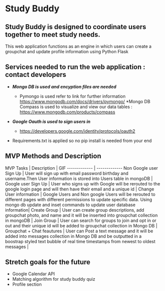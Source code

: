 # Study Buddy
## Study Buddy is designed to coordinate users together to meet study needs. ##
This web application functions as an engine in which users can create a groupchat and update profile information using Python Flask
## Services needed to run the web application : contact developers ##
  * ***Mongo DB is used and encyption files are needed***
    * Pymongo is used refer to link for further information https://www.mongodb.com/docs/drivers/pymongo/
    *Mongo DB Compass is used to visualize and view our data tables : https://www.mongodb.com/products/compass

  * ***Google Oauth is used to sign users in***
    * https://developers.google.com/identity/protocols/oauth2
  * Requirements.txt is applied so no pip install is needed from your end
 
## MVP Methods and  Description ##
MVP Tasks  | Description | GIF
------------- | -------------
Non Google user Sign Up  | User will sign up with email password birthday and username.Then User information is stored into Users table in mongoDB |
Google user Sign Up | User who signs up with Google will be rerouted to the google login page and will then have their email and a unique id |
Change User information  | Google Users and Non google Users will be rerouted to different pages with different permissions to update specific data. Using mongo db update and inset commands to update user database information|
Create Group | User can create group descriptions, add groupchat photo, and name and it will be inserted into groupchat collection in mongoDB |
Join Group | User can search for groups to join and opt in or out and their unique id will be added to groupchat collection in Mongo DB |
Groupchat + Chat feautures | User can Post a text message and it will be added into messages collection in Mongo DB and be outputted in a boostrap styled text bubble of real time timestamps from newest to oldest  messages |

## Stretch goals for the future ##
* Google Calendar API
* Matching algorithm for study buddy quiz 
* Profile section 
